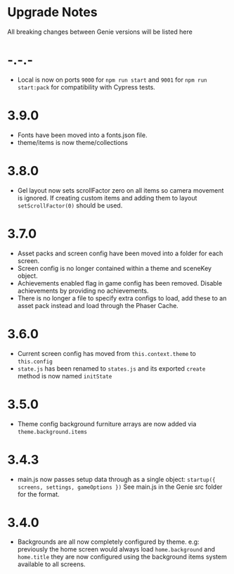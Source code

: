 # Upgrade Notes
All breaking changes between Genie versions will be listed here

# -.-.-
* Local is now on ports `9000` for `npm run start` and `9001` for `npm run start:pack` for compatibility with Cypress tests.

# 3.9.0
* Fonts have been moved into a fonts.json file.
* theme/items is now theme/collections

# 3.8.0
* Gel layout now sets scrollFactor zero on all items so camera movement is ignored.
If creating custom items and adding them to layout `setScrollFactor(0)` should be used.

# 3.7.0
* Asset packs and screen config have been moved into a folder for each screen.
* Screen config is no longer contained within a theme and sceneKey object.
* Achievements enabled flag in game config has been removed. Disable achievements by providing no achievements.
* There is no longer a file to specify extra configs to load, add these to an asset pack instead and load through the Phaser Cache.

# 3.6.0
* Current screen config has moved from `this.context.theme` to `this.config`
* `state.js` has been renamed to `states.js` and its exported `create` method is now named `initState`

# 3.5.0
* Theme config background furniture arrays are now added via `theme.background.items`

# 3.4.3
* main.js now passes setup data through as a single object:
`startup({ screens, settings, gameOptions })`
See main.js in the Genie src folder for the format.

# 3.4.0
* Backgrounds are all now completely configured by theme.
e.g: previously the home screen would always load `home.background` and `home.title`
they are now configured using the background items system available to all screens.
